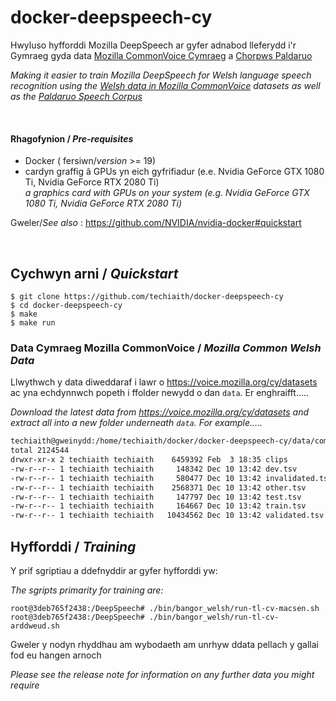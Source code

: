 # docker-deepspeech-cy

Hwyluso hyfforddi Mozilla DeepSpeech ar gyfer adnabod lleferydd i'r Gymraeg gyda data [Mozilla CommonVoice Cymraeg](https://voice.mozilla.org/cy/datasets) a [Chorpws Paldaruo](http://techiaith.cymru/corpora/paldaruo/)

*Making it easier to train Mozilla DeepSpeech for Welsh language speech recognition using the [Welsh data in Mozilla CommonVoice](https://voice.mozilla.org/cy/datasets) datasets as well as the [Paldaruo Speech Corpus](http://techiaith.cymru/corpora/paldaruo/?lang=en)*

<br/>

#### Rhagofynion / *Pre-requisites*

 - Docker ( fersiwn/*version* >= 19)
 - cardyn graffig â GPUs yn eich gyfrifiadur (e.e. Nvidia GeForce GTX 1080 Ti, Nvidia GeForce RTX 2080 Ti) <br/>*a graphics card with GPUs on your system (e.g. Nvidia GeForce GTX 1080 Ti, Nvidia GeForce RTX 2080 Ti)*

Gweler/*See also* : https://github.com/NVIDIA/nvidia-docker#quickstart
 
<br/>
 
## Cychwyn arni / *Quickstart*

```
$ git clone https://github.com/techiaith/docker-deepspeech-cy
$ cd docker-deepspeech-cy
$ make
$ make run
```


### Data Cymraeg Mozilla CommonVoice / *Mozilla Common Welsh Data*

Llwythwch y data diweddaraf i lawr o https://voice.mozilla.org/cy/datasets ac yna echdynnwch popeth i ffolder newydd o dan `data`. Er enghraifft.....

*Download the latest data from https://voice.mozilla.org/cy/datasets and extract all into a new folder underneath `data`. For example.....*


```bash
techiaith@gweinydd:/home/techiaith/docker/docker-deepspeech-cy/data/commonvoice-cy-v4-20191210⟫ ls -l
total 2124544
drwxr-xr-x 2 techiaith techiaith    6459392 Feb  3 18:35 clips
-rw-r--r-- 1 techiaith techiaith     148342 Dec 10 13:42 dev.tsv
-rw-r--r-- 1 techiaith techiaith     580477 Dec 10 13:42 invalidated.tsv
-rw-r--r-- 1 techiaith techiaith    2568371 Dec 10 13:42 other.tsv
-rw-r--r-- 1 techiaith techiaith     147797 Dec 10 13:42 test.tsv
-rw-r--r-- 1 techiaith techiaith     164667 Dec 10 13:42 train.tsv
-rw-r--r-- 1 techiaith techiaith   10434562 Dec 10 13:42 validated.tsv
```

## Hyfforddi / *Training*

Y prif sgriptiau a ddefnyddir ar gyfer hyfforddi yw: 

*The sgripts primarity for training are:*

```
root@3deb765f2438:/DeepSpeech# ./bin/bangor_welsh/run-tl-cv-macsen.sh
root@3deb765f2438:/DeepSpeech# ./bin/bangor_welsh/run-tl-cv-arddweud.sh
```

Gweler y nodyn rhyddhau am wybodaeth am unrhyw ddata pellach y gallai fod eu hangen arnoch

*Please see the release note for information on any further data you might require*




